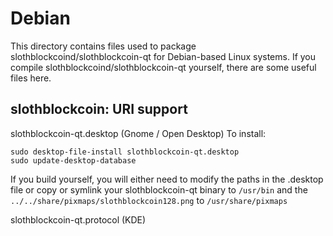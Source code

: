 
Debian
====================
This directory contains files used to package slothblockcoind/slothblockcoin-qt
for Debian-based Linux systems. If you compile slothblockcoind/slothblockcoin-qt yourself, there are some useful files here.

## slothblockcoin: URI support ##


slothblockcoin-qt.desktop  (Gnome / Open Desktop)
To install:

	sudo desktop-file-install slothblockcoin-qt.desktop
	sudo update-desktop-database

If you build yourself, you will either need to modify the paths in
the .desktop file or copy or symlink your slothblockcoin-qt binary to `/usr/bin`
and the `../../share/pixmaps/slothblockcoin128.png` to `/usr/share/pixmaps`

slothblockcoin-qt.protocol (KDE)

